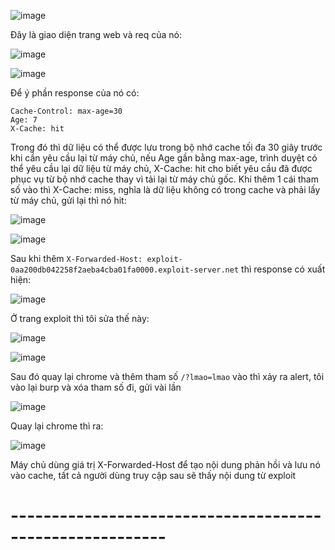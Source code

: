 ![image](https://github.com/user-attachments/assets/700b4898-1ace-4ac5-8d3c-a795bb510358)

Đây là giao diện trang web và req của nó:

![image](https://github.com/user-attachments/assets/3a14963e-2849-470a-b5f1-725e17924f55)

![image](https://github.com/user-attachments/assets/f743e2ba-1d5b-46b6-a8cf-4e4492d1d91d)

Để ý phần response của nó có:
```
Cache-Control: max-age=30
Age: 7
X-Cache: hit
```
Trong đó thì dữ liệu có thể được lưu trong bộ nhớ cache tối đa 30 giây trước khi cần yêu cầu lại từ máy chủ, nếu Age gần bằng max-age, 
trình duyệt có thể yêu cầu lại dữ liệu từ máy chủ, X-Cache: hit cho biết yêu cầu đã được phục vụ từ bộ nhớ cache thay vì tải lại từ máy chủ gốc. 
Khi thêm 1 cái tham số vào thì X-Cache: miss, nghĩa là dữ liệu không có trong cache và phải lấy từ máy chủ, gửi lại thì nó hit:

![image](https://github.com/user-attachments/assets/111d8a3a-f41d-4c99-a64a-93954faffb8d)

![image](https://github.com/user-attachments/assets/7097f73e-36f5-49f0-8bb6-42eea985de43)

Sau khi thêm `X-Forwarded-Host: exploit-0aa200db042258f2aeba4cba01fa0000.exploit-server.net` thì response có xuất hiện:

![image](https://github.com/user-attachments/assets/341478be-7c68-4f08-a772-7e567ca5cde5)

Ở trang exploit thì tôi sửa thế này:

![image](https://github.com/user-attachments/assets/846dfd80-b9e1-44fd-a914-7f48b283e28a)

![image](https://github.com/user-attachments/assets/ff81ace8-f239-45a0-9506-b19b955812b4)

Sau đó quay lại chrome và thêm tham số `/?lmao=lmao` vào thì xảy ra alert, tôi vào lại burp và xóa tham số đi, gửi vài lần

![image](https://github.com/user-attachments/assets/aca197eb-f3d1-497c-aaee-4285deab1047)

Quay lại chrome thì ra:

![image](https://github.com/user-attachments/assets/2ca692c5-9f26-4c72-871f-26d699d27fe2)

Máy chủ dùng giá trị X-Forwarded-Host để tạo nội dung phản hồi và lưu nó vào cache, tất cả người dùng truy cập sau sẽ thấy nội dung từ exploit

<h1>---------------------------------------------------------</h1>
<br>








